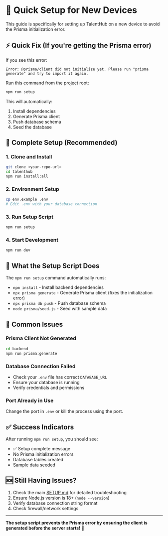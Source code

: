 # 🚀 Quick Setup for New Devices

This guide is specifically for setting up TalentHub on a new device to avoid the Prisma initialization error.

## ⚡ Quick Fix (If you're getting the Prisma error)

If you see this error:
```
Error: @prisma/client did not initialize yet. Please run "prisma generate" and try to import it again.
```

Run this command from the project root:
```bash
npm run setup
```

This will automatically:
1. Install dependencies
2. Generate Prisma client
3. Push database schema
4. Seed the database

## 🔧 Complete Setup (Recommended)

### 1. Clone and Install
```bash
git clone <your-repo-url>
cd talenthub
npm run install:all
```

### 2. Environment Setup
```bash
cp env.example .env
# Edit .env with your database connection
```

### 3. Run Setup Script
```bash
npm run setup
```

### 4. Start Development
```bash
npm run dev
```

## 🎯 What the Setup Script Does

The `npm run setup` command automatically runs:

- `npm install` - Install backend dependencies
- `npx prisma generate` - Generate Prisma client (fixes the initialization error)
- `npx prisma db push` - Push database schema
- `node prisma/seed.js` - Seed with sample data

## 🚨 Common Issues

### Prisma Client Not Generated
```bash
cd backend
npm run prisma:generate
```

### Database Connection Failed
- Check your `.env` file has correct `DATABASE_URL`
- Ensure your database is running
- Verify credentials and permissions

### Port Already in Use
Change the port in `.env` or kill the process using the port.

## ✅ Success Indicators

After running `npm run setup`, you should see:
- ✅ Setup complete message
- No Prisma initialization errors
- Database tables created
- Sample data seeded

## 🆘 Still Having Issues?

1. Check the main [SETUP.md](./SETUP.md) for detailed troubleshooting
2. Ensure Node.js version is 18+ (`node --version`)
3. Verify database connection string format
4. Check firewall/network settings

---

**The setup script prevents the Prisma error by ensuring the client is generated before the server starts! 🎉**
